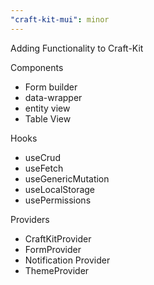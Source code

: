 ```yaml
---
"craft-kit-mui": minor
---
```


Adding Functionality to Craft-Kit

Components
- Form builder
- data-wrapper
- entity view
- Table View

Hooks
- useCrud
- useFetch
- useGenericMutation
- useLocalStorage
- usePermissions

Providers
- CraftKitProvider
- FormProvider
- Notification Provider
- ThemeProvider
